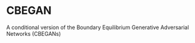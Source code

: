 # CBEGAN
A conditional version of the Boundary Equilibrium Generative Adversarial Networks (CBEGANs) 
